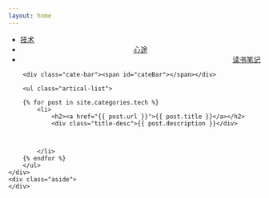 ```yaml
---
layout: home
---
```


<div class="index-content tech">
    <div class="section">
        <ul class="artical-cate">
            <li class="on"><a href="/tech"><span>技术</span></a></li>
            <li style="text-align:center"><a href="/life"><span>心途</span></a></li>
            <li style="text-align:right"><a href="/booknotes"><span>读书笔记</span></a></li>
        </ul>

        <div class="cate-bar"><span id="cateBar"></span></div>
    
        <ul class="artical-list">
	
        {% for post in site.categories.tech %}
            <li>
                <h2><a href="{{ post.url }}">{{ post.title }}</a></h2>
                <div class="title-desc">{{ post.description }}</div>
			
				
					
            </li>
        {% endfor %}
        </ul>
    </div>
    <div class="aside">
    </div>
</div>
